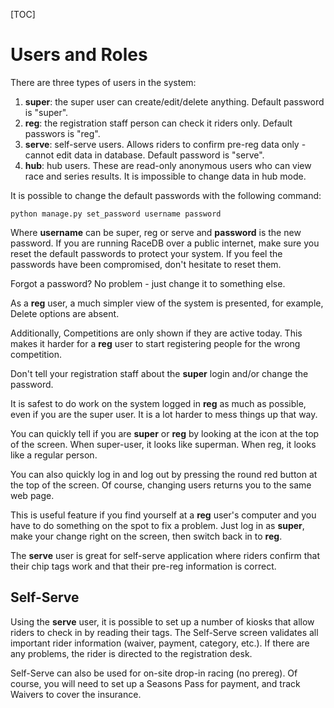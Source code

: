 [TOC]

# Users and Roles

There are three types of users in the system:

1. __super__: the super user can create/edit/delete anything.  Default password is "super".
1. __reg__: the registration staff person can check it riders only.  Default passwors is "reg".
1. __serve__: self-serve users.  Allows riders to confirm pre-reg data only - cannot edit data in database.  Default password is "serve".
1. __hub__: hub users.  These are read-only anonymous users who can view race and series results.  It is impossible to change data in hub mode.

It is possible to change the default passwords with the following command:

    python manage.py set_password username password
    
Where __username__ can be super, reg or serve and __password__ is the new password.
If you are running RaceDB over a public internet, make sure you reset the default passwords to protect your system.  If you feel the passwords have been compromised, don't hesitate to reset them.

Forgot a password?  No problem - just change it to something else.

As a __reg__ user, a much simpler view of the system is presented, for example, Delete options are absent.

Additionally, Competitions are only shown if they are active today.  This makes it harder for a __reg__ user to start registering
people for the wrong competition.

Don't tell your registration staff about the __super__ login and/or change the password.

It is safest to do work on the system logged in __reg__ as much as possible, even if you are the super user.
It is a lot harder to mess things up that way.

You can quickly tell if you are __super__ or __reg__ by looking at the icon at the top of the screen.
When super-user, it looks like superman.  When reg, it looks like a regular person.

You can also quickly log in and log out by pressing the round red button at the top of the screen.
Of course, changing users returns you to the same web page.

This is useful feature if you find yourself at a __reg__ user's computer and you have to do something on the spot to fix a problem.
Just log in as __super__, make your change right on the screen, then switch back in to __reg__.

The __serve__ user is great for self-serve application where riders confirm that their chip tags work and that their pre-reg information is correct.

## Self-Serve

Using the __serve__ user, it is possible to set up a number of kiosks that allow riders to check in by reading their tags.
The Self-Serve screen validates all important rider information (waiver, payment, category, etc.).  If there are any problems, the rider is directed to the registration desk.

Self-Serve can also be used for on-site drop-in racing (no prereg).  Of course, you will need to set up a Seasons Pass for payment, and track Waivers to cover the insurance.

